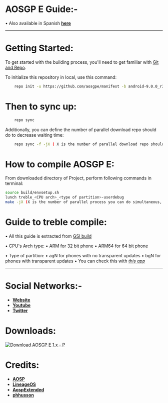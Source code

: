 AOSGP E Guide:-
============

• Also available in Spanish [**here**]()

-----------------------------------------------------------------------------

Getting Started:
===============

To get started with the building process, you'll need to get familiar with [Git and Repo](http://source.android.com/source/using-repo.html).

To initialize this repository in local, use this command:

```bash
    repo init -u https://github.com/aosgpe/manifest -b android-9.0.0_r34
```

Then to sync up:
================

```bash
    repo sync
```

Additionally, you can define the number of parallel download repo should do to decrease waiting time:

```bash
    repo sync -f -jX ( X is the number of parallel download repo should do choose depending on your cpu )
```

How to compile AOSGP E:
======================

From downloaded directory of Project, perform following commands in terminal:


```bash
source build/envsetup.sh
lunch treble_<CPU arch>_<type of partition>-userdebug
make -jX (X is the number of parallel process you can do simultaneous, normally is double of your cpu's theards)
```

Guide to treble compile:
======================

• All this guide is extracted from [GSI build](https://source.android.com/setup/build/gsi#downloading-gsis)

• CPU's Arch type:
	• ARM for 32 bit phone
	• ARM64 for 64 bit phone
	
• Type of partition:
	• agN for phones with no transparent updates
	• bgN for phones with transparent updates
	• You can check this with [*this app*](https://play.google.com/store/apps/details?id=com.kevintresuelo.treble&hl)

-----------------------------------------------------------------------------

Social Networks:-
============
* [**Website**](http://aosgp.org/ethernumen)
* [**Youtube**](https://www.youtube.com/channel/UCYjJT5cjGLqjt1C_YWxIrgg)
* [**Twitter**](https://twitter.com/aosgp)

Downloads:
=========

[![Download AOSGP E 1.x - P](https://aosgp.org/ethernum/wp-content/uploads/sites/2/2019/04/11954334231297714979molumen_download_button_1.svg)](https://downloads.aosgp.org/)

Credits:
=======
 * [**AOSP**](https://android.googlesource.com)
 * [**LineageOS**](https://github.com/LineageOS)
 * [**AospExtended**](https://github.com/AospExtended)
 * [**phhusson**](https://github.com/phhusson?tab=repositories)